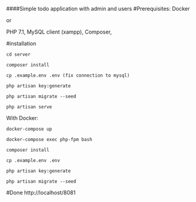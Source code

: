####Simple todo application with admin and users
#Prerequisites:
Docker 

or
 
 PHP 7.1, MySQL client (xampp), Composer,
 
#installation

```
cd server
```

```$xslt
composer install
```

```$xslt
cp .example.env .env (fix connection to mysql)
```

```$xslt
php artisan key:generate
```

```$xslt
php artisan migrate --seed
```

```$xslt
php artisan serve
```

With Docker:

```$xslt
docker-compose up
```

```$xslt
docker-compose exec php-fpm bash
```

```$xslt
composer install
```

```$xslt
cp .example.env .env
```

```$xslt
php artisan key:generate
```

```$xslt
php artisan migrate --seed
```
#Done
http://localhost/8081